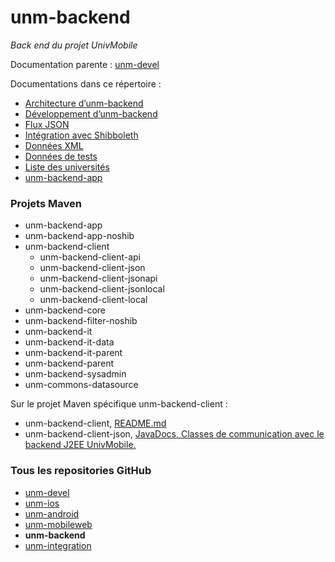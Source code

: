 unm-backend
===========

_Back end du projet UnivMobile_

Documentation parente : [unm-devel](../../../unm-devel/blob/develop/README.md "Documentation parente : unm-devel/README.md")

Documentations dans ce répertoire :

  * [Architecture d’unm-backend](Arch.md "Arch.md") 
  * [Développement d’unm-backend](Devel.md "Devel.md")
  * [Flux JSON](JSON.md "JSON.md")
  * [Intégration avec Shibboleth](Shibboleth.md "Shibboleth.md") 
  * [Données XML](XMLData.md "XMLData.md") 
  * [Données de tests](Tests.md "Tests.md") 
  * [Liste des universités](Universities.md "Universities.md") 
  * [unm-backend-app](unm-backend-app.md "unm-backend-app.md")

 
### Projets Maven

  * unm-backend-app
  * unm-backend-app-noshib 
  * unm-backend-client 
    * unm-backend-client-api 
    * unm-backend-client-json 
    * unm-backend-client-jsonapi
    * unm-backend-client-jsonlocal
    * unm-backend-client-local 
  * unm-backend-core 
  * unm-backend-filter-noshib 
  * unm-backend-it 
  * unm-backend-it-data 
  * unm-backend-it-parent 
  * unm-backend-parent 
  * unm-backend-sysadmin 
  * unm-commons-datasource 

Sur le projet Maven spécifique unm-backend-client :

  * unm-backend-client, [README.md](unm-backend-client/README.md "README.md")
  * unm-backend-client-json, [JavaDocs, Classes de communication avec le backend J2EE UnivMobile.](http://univmobile.vswip.com/nexus/content/sites/pub/unm-backend-client-json/0.0.4/apidocs/)
  
### Tous les repositories GitHub

  * [unm-devel](https://github.com/univmobile/unm-devel/blob/develop/README.md "Repository GitHub unm-devel")
  * [unm-ios](https://github.com/univmobile/unm-ios/blob/develop/README.md "Repository GitHub unm-ios")
  * [unm-android](https://github.com/univmobile/unm-android/blob/develop/README.md "Repository GitHub unm-android")
  * [unm-mobileweb](https://github.com/univmobile/unm-mobileweb/blob/develop/README.md "Repository GitHub unm-mobileweb")
  * **unm-backend**
  * [unm-integration](https://github.com/univmobile/unm-integration/blob/develop/README.md "Repository GitHub unm-integration")
